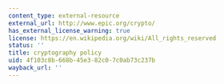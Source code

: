 ```yaml
---
content_type: external-resource
external_url: http://www.epic.org/crypto/
has_external_license_warning: true
license: https://en.wikipedia.org/wiki/All_rights_reserved
status: ''
title: cryptography policy
uid: 4f103c8b-668b-45e3-82c0-7c0ab73c237b
wayback_url: ''
---
```

